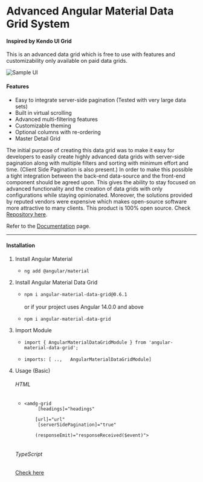 # Advanced Angular Material Data Grid System

#### Inspired by Kendo UI Grid

This is an advanced data grid which is free to use with features and customizability only available on paid data grids.

![Sample UI](https://angular-grid.onrender.com/assets/grid_background.png)

#### Features

- Easy to integrate server-side pagination (Tested with very large data sets)
- Built in virtual scrolling
- Advanced multi-filtering features
- Customizable theming
- Optional columns with re-ordering
- Master Detail Grid

The initial purpose of creating this data grid was to make it easy for developers to easily create highly advanced data grids with server-side pagination along with multiple filters and sorting with minimum effort and time. (Client Side Pagination is also present.) In order to make this possible a tight integration between the back-end data-source and the front-end component should be agreed upon. This gives the ability to stay focused on advanced functionality and the creation of data grids with only configurations while staying opinionated. Moreover, the solutions provided by reputed vendors were expensive which makes open-source software more attractive to many clients. This product is 100% open source. Check [Repository here](https://github.com/dillyboy/angular_material_data_grid).

Refer to the [Documentation](https://angular-grid.onrender.com/) page.

<hr />

#### Installation

1. Install Angular Material

   - `ng add @angular/material`

2. Install Angular Material Data Grid

   - `npm i angular-material-data-grid@0.6.1`\
     \
     or if your project uses Angular 14.0.0 and above

   - `npm i angular-material-data-grid`

3. Import Module

   - `import { AngularMaterialDataGridModule } from 'angular-material-data-grid';`

   - `imports: [ ..,   AngularMaterialDataGridModule]`

4. Usage (Basic)
   ###### HTML
   - <code><amdg-grid <br>
     &nbsp;&nbsp;&nbsp;&nbsp;[headings]="headings"<br>
     &nbsp;&nbsp;&nbsp;&nbsp;[url]="url"<br>
     &nbsp;&nbsp;&nbsp;&nbsp;[serverSidePagination]="true"<br>
     &nbsp;&nbsp;&nbsp;&nbsp;(responseEmit)="responseReceived($event)"><br>
     </amdg-grid></code>
   ###### TypeScript
   [Check here](https://angular-grid.onrender.com/gettingStarted/installation)

